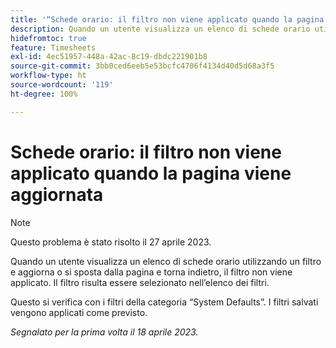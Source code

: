 ```yaml
---
title: '“Schede orario: il filtro non viene applicato quando la pagina viene aggiornata”'
description: Quando un utente visualizza un elenco di schede orario utilizzando un filtro e aggiorna o si sposta dalla pagina e torna indietro, il filtro non viene applicato. Il filtro risulta essere selezionato nell’elenco dei filtri.
hidefromtoc: true
feature: Timesheets
exl-id: 4ec51957-448a-42ac-8c19-dbdc221901b8
source-git-commit: 3bb0ced6eeb5e53bcfc4706f4134d40d5d68a3f5
workflow-type: ht
source-wordcount: '119'
ht-degree: 100%

---
```


# Schede orario: il filtro non viene applicato quando la pagina viene aggiornata

>[!NOTE]
>
>Questo problema è stato risolto il 27 aprile 2023.

Quando un utente visualizza un elenco di schede orario utilizzando un filtro e aggiorna o si sposta dalla pagina e torna indietro, il filtro non viene applicato. Il filtro risulta essere selezionato nell’elenco dei filtri.

Questo si verifica con i filtri della categoria “System Defaults”. I filtri salvati vengono applicati come previsto.

_Segnalato per la prima volta il 18 aprile 2023._
